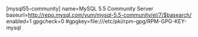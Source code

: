 [mysql55-community]
name=MySQL 5.5 Community Server
baseurl=http://repo.mysql.com/yum/mysql-5.5-community/el/7/$basearch/
enabled=1
gpgcheck=0
#gpgkey=file:///etc/pki/rpm-gpg/RPM-GPG-KEY-mysql

